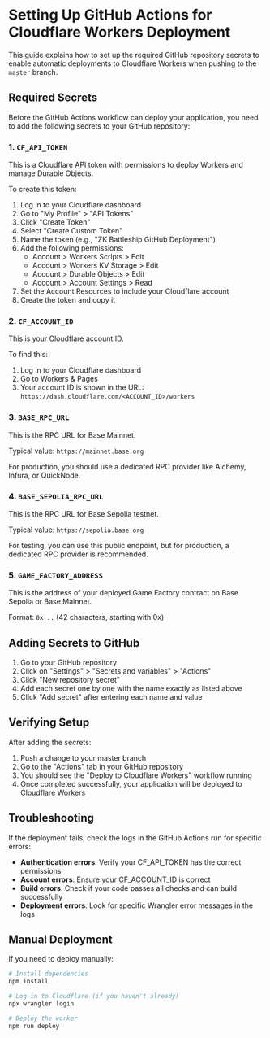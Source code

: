 # Setting Up GitHub Actions for Cloudflare Workers Deployment

This guide explains how to set up the required GitHub repository secrets to enable automatic deployments to Cloudflare Workers when pushing to the `master` branch.

## Required Secrets

Before the GitHub Actions workflow can deploy your application, you need to add the following secrets to your GitHub repository:

### 1. `CF_API_TOKEN`

This is a Cloudflare API token with permissions to deploy Workers and manage Durable Objects.

To create this token:

1. Log in to your Cloudflare dashboard
2. Go to "My Profile" > "API Tokens"
3. Click "Create Token"
4. Select "Create Custom Token"
5. Name the token (e.g., "ZK Battleship GitHub Deployment")
6. Add the following permissions:
   - Account > Workers Scripts > Edit
   - Account > Workers KV Storage > Edit
   - Account > Durable Objects > Edit
   - Account > Account Settings > Read
7. Set the Account Resources to include your Cloudflare account
8. Create the token and copy it

### 2. `CF_ACCOUNT_ID`

This is your Cloudflare account ID.

To find this:

1. Log in to your Cloudflare dashboard
2. Go to Workers & Pages
3. Your account ID is shown in the URL: `https://dash.cloudflare.com/<ACCOUNT_ID>/workers`

### 3. `BASE_RPC_URL`

This is the RPC URL for Base Mainnet.

Typical value: `https://mainnet.base.org`

For production, you should use a dedicated RPC provider like Alchemy, Infura, or QuickNode.

### 4. `BASE_SEPOLIA_RPC_URL`

This is the RPC URL for Base Sepolia testnet.

Typical value: `https://sepolia.base.org`

For testing, you can use this public endpoint, but for production, a dedicated RPC provider is recommended.

### 5. `GAME_FACTORY_ADDRESS`

This is the address of your deployed Game Factory contract on Base Sepolia or Base Mainnet.

Format: `0x...` (42 characters, starting with 0x)

## Adding Secrets to GitHub

1. Go to your GitHub repository
2. Click on "Settings" > "Secrets and variables" > "Actions"
3. Click "New repository secret"
4. Add each secret one by one with the name exactly as listed above
5. Click "Add secret" after entering each name and value

## Verifying Setup

After adding the secrets:

1. Push a change to your master branch
2. Go to the "Actions" tab in your GitHub repository
3. You should see the "Deploy to Cloudflare Workers" workflow running
4. Once completed successfully, your application will be deployed to Cloudflare Workers

## Troubleshooting

If the deployment fails, check the logs in the GitHub Actions run for specific errors:

- **Authentication errors**: Verify your CF_API_TOKEN has the correct permissions
- **Account errors**: Ensure your CF_ACCOUNT_ID is correct
- **Build errors**: Check if your code passes all checks and can build successfully
- **Deployment errors**: Look for specific Wrangler error messages in the logs

## Manual Deployment

If you need to deploy manually:

```bash
# Install dependencies
npm install

# Log in to Cloudflare (if you haven't already)
npx wrangler login

# Deploy the worker
npm run deploy
```